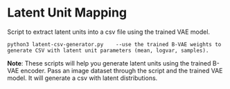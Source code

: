 # Latent Unit Mapping

Script to extract latent units into a csv file using the trained VAE model.

```
python3 latent-csv-generator.py    --use the trained B-VAE weights to generate CSV with latent unit parameters (mean, logvar, samples).
```

**Note**: These scripts will help you generate latent units using the trained B-VAE encoder. Pass an image dataset through the script and the trained VAE model. It will generate a csv with latent distributions.  
